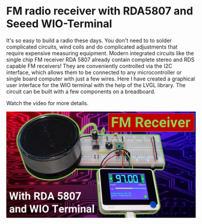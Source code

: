 # FM radio receiver with RDA5807 and Seeed WIO-Terminal

It's so easy to build a radio these days. You don't need to to solder complicated circuits, wind coils and do complicated adjustments that require expensive measuring equipment. Modern integrated circuits like the single chip FM receiver RDA 5807 already contain complete stereo and RDS capable FM receivers! They are conveniently controlled via the I2C interface, which allows them to be connected to any microcontroller or single board computer with just a few wires. Here I have created a graphical user interface for the WIO terminal with the help of the LVGL library. The circuit can be built with a few components on a breadboard.

Watch the video for more details.


[<img src="thumbnail.jpg" alt="Youtube thumbnail" width="640">](https://youtu.be/ONZBhaCEMVM)
